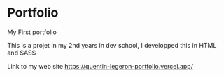 # Portfolio
My First portfolio

This is a projet in my 2nd years in dev school, I developped this in HTML and SASS

Link to my web site <https://quentin-legeron-portfolio.vercel.app/>

